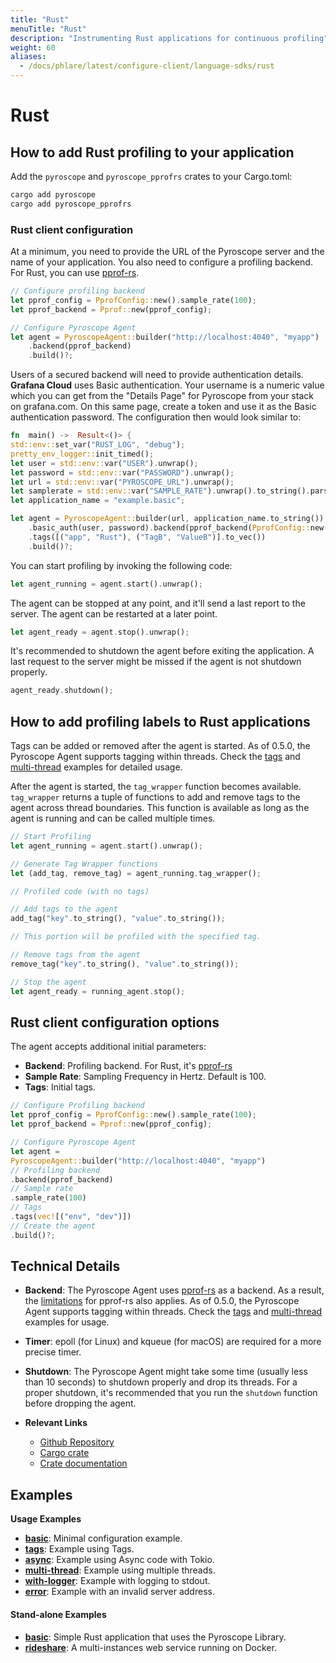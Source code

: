 ```yaml
---
title: "Rust"
menuTitle: "Rust"
description: "Instrumenting Rust applications for continuous profiling"
weight: 60
aliases:
  - /docs/phlare/latest/configure-client/language-sdks/rust
---
```


# Rust

## How to add Rust profiling to your application

Add the `pyroscope` and `pyroscope_pprofrs` crates to your Cargo.toml:

```bash
cargo add pyroscope
cargo add pyroscope_pprofrs
```

### Rust client configuration

At a minimum, you need to provide the URL of the Pyroscope server and the name
of your application. You also need to configure a profiling backend. For Rust,
you can use [pprof-rs](https://github.com/pyroscope-io/pyroscope-rs/tree/main/pyroscope_backends/pyroscope_pprofrs).

```rust
// Configure profiling backend
let pprof_config = PprofConfig::new().sample_rate(100);
let pprof_backend = Pprof::new(pprof_config);

// Configure Pyroscope Agent
let agent = PyroscopeAgent::builder("http://localhost:4040", "myapp")
    .backend(pprof_backend)
    .build()?;
```

Users of a secured backend will need to provide authentication details. **Grafana Cloud** uses Basic authentication. Your username is a numeric value which you can get from the "Details Page" for Pyroscope from your stack on grafana.com. On this same page, create a token and use it as the Basic authentication password. The configuration then would look similar to:

```rust
fn  main() ->  Result<()> {
std::env::set_var("RUST_LOG", "debug");
pretty_env_logger::init_timed();
let user = std::env::var("USER").unwrap();
let password = std::env::var("PASSWORD").unwrap();
let url = std::env::var("PYROSCOPE_URL").unwrap();
let samplerate = std::env::var("SAMPLE_RATE").unwrap().to_string().parse().unwrap();
let application_name = "example.basic";

let agent = PyroscopeAgent::builder(url, application_name.to_string())
    .basic_auth(user, password).backend(pprof_backend(PprofConfig::new().sample_rate(samplerate)))
    .tags([("app", "Rust"), ("TagB", "ValueB")].to_vec())
    .build()?;
```

You can start profiling by invoking the following code:

```rust
let agent_running = agent.start().unwrap();
```

The agent can be stopped at any point, and it'll send a last report to the server. The agent can be restarted at a later point.

```rust
let agent_ready = agent.stop().unwrap();
```

It's recommended to shutdown the agent before exiting the application. A last
request to the server might be missed if the agent is not shutdown properly.

```rust
agent_ready.shutdown();
```

## How to add profiling labels to Rust applications

Tags can be added or removed after the agent is started. As of 0.5.0, the
Pyroscope Agent supports tagging within threads. Check the [tags](https://github.com/pyroscope-io/pyroscope-rs/blob/main/examples/tags.rs) and [multi-thread](https://github.com/pyroscope-io/pyroscope-rs/blob/main/examples/multi-thread.rs) examples for detailed usage.

After the agent is started, the `tag_wrapper` function becomes available.
`tag_wrapper` returns a tuple of functions to add and remove tags to the agent
across thread boundaries. This function is available as long as the agent is
running and can be called multiple times.

```rust
// Start Profiling
let agent_running = agent.start().unwrap();

// Generate Tag Wrapper functions
let (add_tag, remove_tag) = agent_running.tag_wrapper();

// Profiled code (with no tags)

// Add tags to the agent
add_tag("key".to_string(), "value".to_string());

// This portion will be profiled with the specified tag.

// Remove tags from the agent
remove_tag("key".to_string(), "value".to_string());

// Stop the agent
let agent_ready = running_agent.stop();
```

## Rust client configuration options

The agent accepts additional initial parameters:

- **Backend**: Profiling backend. For Rust, it's [pprof-rs](https://github.com/pyroscope-io/pyroscope-rs/tree/main/pyroscope_backends/pyroscope_pprofrs)
- **Sample Rate**: Sampling Frequency in Hertz. Default is 100.
- **Tags**: Initial tags.

```rust
// Configure Profiling backend
let pprof_config = PprofConfig::new().sample_rate(100);
let pprof_backend = Pprof::new(pprof_config);

// Configure Pyroscope Agent
let agent =
PyroscopeAgent::builder("http://localhost:4040", "myapp")
// Profiling backend
.backend(pprof_backend)
// Sample rate
.sample_rate(100)
// Tags
.tags(vec![("env", "dev")])
// Create the agent
.build()?;
```

## Technical Details
- **Backend**: The Pyroscope Agent uses [pprof-rs](https://github.com/tikv/pprof-rs) as a backend. As a result, the [limitations](https://github.com/tikv/pprof-rs#why-not-) for pprof-rs also applies.
As of 0.5.0, the Pyroscope Agent supports tagging within threads. Check the [tags](https://github.com/pyroscope-io/pyroscope-rs/blob/main/examples/tags.rs) and [multi-thread](https://github.com/pyroscope-io/pyroscope-rs/blob/main/examples/multi-thread.rs) examples for usage.
- **Timer**: epoll (for Linux) and kqueue (for macOS) are required for a more precise timer.
- **Shutdown**: The Pyroscope Agent might take some time (usually less than 10 seconds) to shutdown properly and drop its threads. For a proper shutdown, it's recommended that you run the `shutdown` function before dropping the agent.

- **Relevant Links**
  - [Github Repository](https://github.com/pyroscope-io/pyroscope-rs)
  - [Cargo crate](https://crates.io/crates/pyroscope)
  - [Crate documentation](https://docs.rs/pyroscope/latest/pyroscope/index.html)

## Examples

**Usage Examples**

- [**basic**](https://github.com/pyroscope-io/pyroscope-rs/blob/main/examples/basic.rs): Minimal configuration example.
- [**tags**](https://github.com/pyroscope-io/pyroscope-rs/blob/main/examples/tags.rs): Example using Tags.
- [**async**](https://github.com/pyroscope-io/pyroscope-rs/blob/main/examples/async.rs): Example using Async code with Tokio.
- [**multi-thread**](https://github.com/pyroscope-io/pyroscope-rs/blob/main/examples/multi-thread.rs): Example using multiple threads.
- [**with-logger**](https://github.com/pyroscope-io/pyroscope-rs/blob/main/examples/with-logger.rs): Example with logging to stdout.
- [**error**](https://github.com/pyroscope-io/pyroscope-rs/blob/main/examples/error.rs): Example with an invalid server address.

#### Stand-alone Examples

- [**basic**](https://github.com/grafana/pyroscope/tree/main/examples/rust/basic): Simple Rust application that uses the Pyroscope Library.
- [**rideshare**](https://github.com/grafana/pyroscope/tree/main/examples/rust/rideshare): A multi-instances web service running on Docker.
